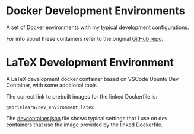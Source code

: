 # Docker Development Environments

A set of Docker environments with my typical development configurations.

For info about these containers refer to the original [GitHub
repo](https://github.com/gabrieleara/dev_environment).
# LaTeX Development Environment

A LaTeX development docker container based on VSCode Ubuntu Dev Container, with
some additional tools.

The correct link to prebuilt images for the linked Dockerfile is:
```
gabrieleara/dev_environment:latex
```

The [devcontainer.json](devcontainer.json) file shows typical settings that I
use on dev containers that use the image provided by the linked Dockerfile.
